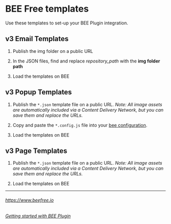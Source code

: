 
# BEE Free templates

Use these templates to set-up your BEE Plugin integration.



## v3 Email Templates

1. Publish the img folder on a public URL

2. In the JSON files, find and replace *repository_path* with the **img folder path**

3. Load the templates on BEE

## v3 Popup Templates

1. Publish the `*.json` template file on a public URL.
*Note: All image assets are automatically included via a Content Delivery Network, but you can save them and replace the URLs.*

2. Copy and paste the `*.config.js` file into your [bee configuration](https://docs.beefree.io/testing-and-integrating-popup-builder/#integrating-the-popup-builder).

3. Load the templates on BEE

## v3 Page Templates

1. Publish the `*.json` template file on a public URL.
*Note: All image assets are automatically included via a Content Delivery Network, but you can save them and replace the URLs.*

2. Load the templates on BEE




-------------------------



###### https://www.beefree.io

###### [Getting started with BEE Plugin](http://help.beefree.io/hc/en-us/sections/201052881-Getting-started-with-BEE-Plugin)
